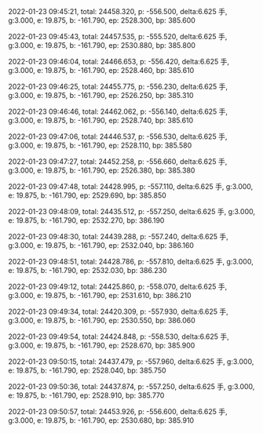 2022-01-23 09:45:21, total: 24458.320, p: -556.500, delta:6.625 手, g:3.000, e: 19.875, b: -161.790, ep: 2528.300, bp: 385.600

2022-01-23 09:45:43, total: 24457.535, p: -555.520, delta:6.625 手, g:3.000, e: 19.875, b: -161.790, ep: 2530.880, bp: 385.800

2022-01-23 09:46:04, total: 24466.653, p: -556.420, delta:6.625 手, g:3.000, e: 19.875, b: -161.790, ep: 2528.460, bp: 385.610

2022-01-23 09:46:25, total: 24455.775, p: -556.230, delta:6.625 手, g:3.000, e: 19.875, b: -161.790, ep: 2526.250, bp: 385.310

2022-01-23 09:46:46, total: 24462.062, p: -556.140, delta:6.625 手, g:3.000, e: 19.875, b: -161.790, ep: 2528.740, bp: 385.610

2022-01-23 09:47:06, total: 24446.537, p: -556.530, delta:6.625 手, g:3.000, e: 19.875, b: -161.790, ep: 2528.110, bp: 385.580

2022-01-23 09:47:27, total: 24452.258, p: -556.660, delta:6.625 手, g:3.000, e: 19.875, b: -161.790, ep: 2526.380, bp: 385.380

2022-01-23 09:47:48, total: 24428.995, p: -557.110, delta:6.625 手, g:3.000, e: 19.875, b: -161.790, ep: 2529.690, bp: 385.850

2022-01-23 09:48:09, total: 24435.512, p: -557.250, delta:6.625 手, g:3.000, e: 19.875, b: -161.790, ep: 2532.270, bp: 386.190

2022-01-23 09:48:30, total: 24439.288, p: -557.240, delta:6.625 手, g:3.000, e: 19.875, b: -161.790, ep: 2532.040, bp: 386.160

2022-01-23 09:48:51, total: 24428.786, p: -557.810, delta:6.625 手, g:3.000, e: 19.875, b: -161.790, ep: 2532.030, bp: 386.230

2022-01-23 09:49:12, total: 24425.860, p: -558.070, delta:6.625 手, g:3.000, e: 19.875, b: -161.790, ep: 2531.610, bp: 386.210

2022-01-23 09:49:34, total: 24420.309, p: -557.930, delta:6.625 手, g:3.000, e: 19.875, b: -161.790, ep: 2530.550, bp: 386.060

2022-01-23 09:49:54, total: 24424.848, p: -558.530, delta:6.625 手, g:3.000, e: 19.875, b: -161.790, ep: 2528.670, bp: 385.900

2022-01-23 09:50:15, total: 24437.479, p: -557.960, delta:6.625 手, g:3.000, e: 19.875, b: -161.790, ep: 2528.040, bp: 385.750

2022-01-23 09:50:36, total: 24437.874, p: -557.250, delta:6.625 手, g:3.000, e: 19.875, b: -161.790, ep: 2528.910, bp: 385.770

2022-01-23 09:50:57, total: 24453.926, p: -556.600, delta:6.625 手, g:3.000, e: 19.875, b: -161.790, ep: 2530.680, bp: 385.910
